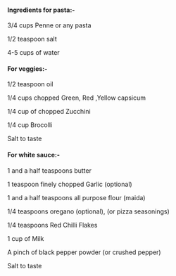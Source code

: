 #### Ingredients for pasta:-

3/4 cups Penne or any pasta

1/2 teaspoon salt

4-5 cups of water



#### For veggies:-

1/2 teaspoon oil

1/4 cups chopped Green, Red ,Yellow capsicum

1/4 cup of chopped Zucchini

1/4 cup Brocolli

Salt to taste



#### For white sauce:-

1 and a half teaspoons butter

1 teaspoon finely chopped Garlic (optional)

1 and a half teaspoons all purpose flour (maida)

1/4 teaspoons oregano (optional), (or pizza seasonings)

1/4 teaspoons Red Chilli Flakes

1 cup of Milk

A pinch of black pepper powder (or crushed pepper)

Salt to taste